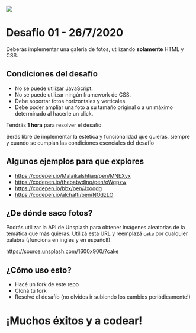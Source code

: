 ![](https://static-cdn.jtvnw.net/jtv_user_pictures/fb425ddf-5e67-4c84-9210-8065809675f7-profile_banner-480.png)

# Desafío 01 - 26/7/2020

Deberás implementar una galería de fotos, utilizando **solamente** HTML y CSS.

## Condiciones del desafío

- No se puede utilizar JavaScript.
- No se puede utilizar ningún framework de CSS.
- Debe soportar fotos horizontales y verticales.
- Debe poder ampliar una foto a su tamaño original o a un máximo determinado al hacerle un click.

Tendrás **1 hora** para resolver el desafío.

Serás libre de implementar la estética y funcionalidad que quieras, siempre y cuando se cumplan las condiciones esenciales del desafío

## Algunos ejemplos para que explores

- https://codepen.io/MalaikaIshtiaq/pen/MNbXyx
- https://codepen.io/thebabydino/pen/oWqpzw
- https://codepen.io/bbx/pen/Jxoqdg
- https://codepen.io/alchatti/pen/NOdzLO

## ¿De dónde saco fotos?

Podrás utilizar la API de Unsplash para obtener imágenes aleatorias de la temática que más quieras.
Utilizá esta URL y reemplazá `cake` por cualquier palabra (¡funciona en inglés y en español!):

https://source.unsplash.com/1600x900/?cake

## ¿Cómo uso esto?

- Hacé un fork de este repo
- Cloná tu fork
- Resolvé el desafío (no olvides ir subiendo los cambios periódicamente!)

# ¡Muchos éxitos y a codear!
